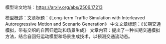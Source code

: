 模型论文地址：https://arxiv.org/abs/2506.17213

模型概述：文章标题：《Long-term Traffic Simulation with Interleaved Autoregressive Motion and Scenario Generation》
中文文章标题：《长期交通模拟，带有交织的自回归运动和场景生成》
文章内容：提出了一种长期交通模拟方法，结合自回归运动模型和场景生成技术，以预测交通流动态。
